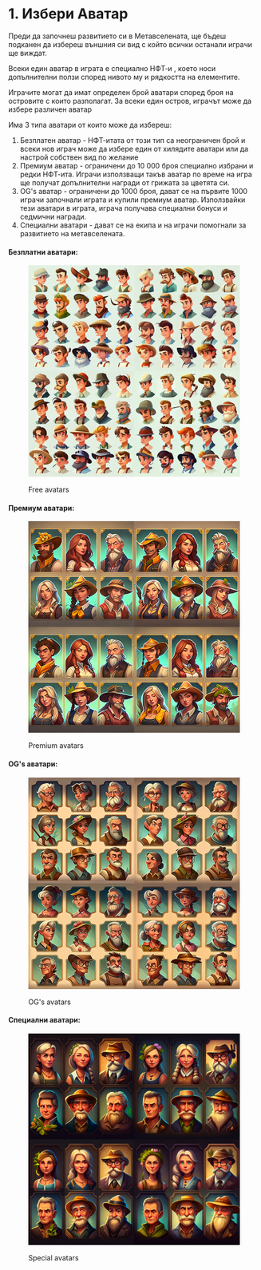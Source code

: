 # 1. Избери Аватар

Преди да започнеш развитието си в Метавселената, ще бъдеш подканен да избереш външния си вид с който всички останали играчи ще виждат.

Всеки един аватар в играта е специално НФТ-и , което носи допълнителни ползи според нивото му и рядкостта на елементите.

Играчите могат да имат определен брой аватари според броя на островите с които разполагат. За всеки един остров, играчът може да избере различен аватар

Има 3 типа аватари от които може да избереш: &#x20;

1. Безплатен аватар - НФТ-итата от този тип са неограничен брой и всеки нов играч може да избере един от хилядите аватари или да настрой собствен вид по желание
2. Премиум аватар - ограничени до 10 000 броя специално избрани и редки НФТ-ита. Играчи използващи такъв аватар по време на игра ще получат допълнителни награди от грижата за цветята си.
3. OG's аватар - ограничени до 1000 броя, дават се на първите 1000 играчи започнали играта и купили премиум аватар. Използвайки тези аватари в играта, играча получава специални бонуси и седмични награди.
4. Специални аватари - дават се на екипа и на играчи помогнали за развитието на метавселената.

#### Безплатни аватари:&#x20;

<figure><img src="../../.gitbook/assets/Magik3a_avatars_for_farming_game._every_avatar_should_look_like_55e9069f-e15b-46d3-b7a0-d75cd07111af[1].png" alt=""><figcaption><p>Free avatars</p></figcaption></figure>

#### Премиум аватари:&#x20;

<figure><img src="../../.gitbook/assets/Magik3a_avatars_for_farming_game__every_avatar_should_be_in_a_f_a3142bae-6ad1-4e3a-807d-b43d80d80bf5[1].png" alt=""><figcaption><p>Premium avatars</p></figcaption></figure>

#### OG's аватари:

<figure><img src="../../.gitbook/assets/Magik3a_avatars_for_farming_game__should_look_old_school_and_ea_031eed28-9240-4f6d-b449-245f55fbea81[1].png" alt=""><figcaption><p>OG's avatars</p></figcaption></figure>

#### Специални аватари:

<figure><img src="../../.gitbook/assets/Magik3a_avatars_for_farming_game__should_look_old_school_and_pr_561c7bcf-6f86-4ac1-a134-7d61a9c49ec2[1].png" alt=""><figcaption><p>Special avatars</p></figcaption></figure>
